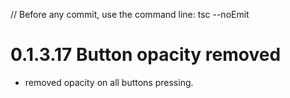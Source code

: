 // Before any commit, use the command line: tsc --noEmit

# 0.1.3.17 Button opacity removed

- removed opacity on all buttons pressing.